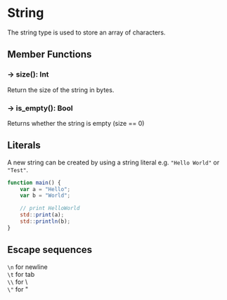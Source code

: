 # String

The string type is used to store an array of characters.

## Member Functions

### -> size(): Int

Return the size of the string in bytes.

### -> is_empty(): Bool

Returns whether the string is empty (size == 0)

## Literals

A new string can be created by using a string literal e.g. `"Hello World"` or `"Test"`.

```js
function main() {
	var a = "Hello";
	var b = "World";

	// print HelloWorld
	std::print(a);
	std::println(b);
}
```


## Escape sequences
`\n` for newline  
`\t` for tab  
`\\` for \  
`\"` for "